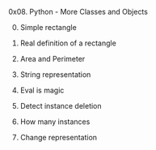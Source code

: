 0x08. Python - More Classes and Objects

0. Simple rectangle

1. Real definition of a rectangle

2. Area and Perimeter

3. String representation

4. Eval is magic

5. Detect instance deletion

6. How many instances

7. Change representation
